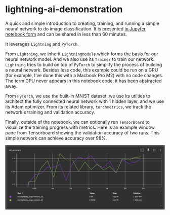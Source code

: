 # lightning-ai-demonstration

A quick and simple introduction to creating, training, and running a simple neural network to do image classification. It is presented [in Jupyter notebook form](https://github.com/merrillmckee/lightning-ai-demonstration/blob/main/src/lightning-ai-demo-gpu.ipynb) and can be shared in less than 60 minutes.

It leverages `Lightning` and `PyTorch`.

From `Lightning`, we inherit `LightningModule` which forms the basis for our neural network model. And we also use its `Trainer` to train our network. `Lightning` tries to build on top of `PyTorch` to simplify the process of building a neural network. Besides less code, this example could be run on a GPU (for example, I've done this with a Macbook Pro M2) with no code changes. The term GPU never appears in this notebook code; it has been abstracted away.

From `PyTorch`, we use the built-in MNIST dataset, we use its utilties to architect the fully connected neural network with 1 hidden layer, and we use its Adam optimizer. From its related library, `torchmetrics`, we track the network's training and validation accuracy.

Finally, outside of the notebook, we can optionally run `TensorBoard` to visualize the training progress with metrics. Here is an example window pane from Tensorboard showing the validation accuracy of two runs. This simple network can achieve accuracy over 98%.

![title](images/tensorboard.png)
